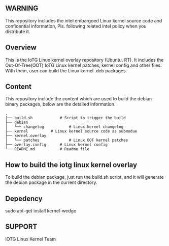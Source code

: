 WARNING
-------------------------------------------------------------------------------
This repository includes the intel embargoed Linux kernel source code and confidential
information, Pls. following related intel policy when you distribute it.

Overview
-------------------------------------------------------------------------------
This is the IoTG Linux kernel overlay repository (Ubuntu, RT). It includes the Out-Of-Tree(OOT) IoTG
Linux kernel patches, kernel config and other files. With them, user can build the Linux
kernel .deb packages.

Content
-------------------------------------------------------------------------------
This repository include the content which are used to build the debian binary 
packages, below are the detailed information. 

	.
	├── build.sh			# Script to trigger the build
	├── debian
	│   └── changelog	        # Linux kernel changelog
	├── kernel			# Linux kernel source code as submodue
	├── kernel.overlay		
	│   └── patches	        	# Linux OOT kernel patches
	├── overlay.config		# Linux kernel config
	└── README.md			# Readme file

How to build the iotg linux kernel overlay
-------------------------------------------------------------------------------
To build the debian package, just run the build.sh script, and it will generate the debian
package in the current directory.

Depedency
-------------------------------------------------------------------------------
sudo apt-get install kernel-wedge

SUPPORT
-------------------------------------------------------------------------------
IOTG Linux Kernel Team

